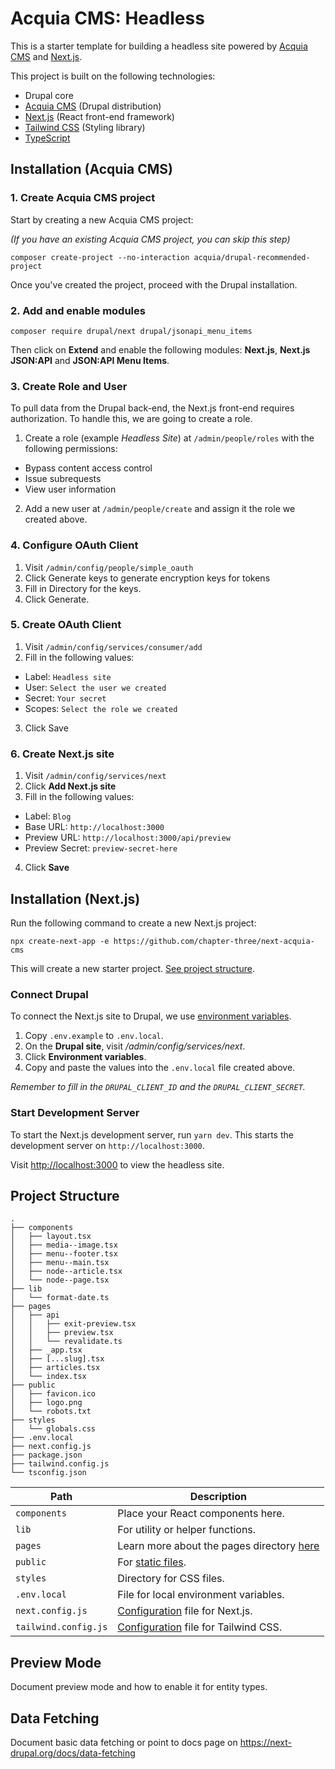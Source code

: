 # Acquia CMS: Headless

This is a starter template for building a headless site powered by [Acquia CMS](https://www.acquia.com/products/drupal-cloud/acquia-cms) and [Next.js](https://nextjs.org).

This project is built on the following technologies:

- Drupal core
- [Acquia CMS](https://github.com/acquia/acquia_cms) (Drupal distribution)
- [Next.js](https://nextjs.org) (React front-end framework)
- [Tailwind CSS](https://taiwindcss.com) (Styling library)
- [TypeScript](http://typescriptlang.org)

## Installation (Acquia CMS)

### 1. Create Acquia CMS project

Start by creating a new Acquia CMS project:

_(If you have an existing Acquia CMS project, you can skip this step)_

```
composer create-project --no-interaction acquia/drupal-recommended-project
```

Once you've created the project, proceed with the Drupal installation.

### 2. Add and enable modules

```
composer require drupal/next drupal/jsonapi_menu_items
```

Then click on **Extend** and enable the following modules: **Next.js**, **Next.js JSON:API** and **JSON:API Menu Items**.

### 3. Create Role and User

To pull data from the Drupal back-end, the Next.js front-end requires authorization. To handle this, we are going to create a role.

1. Create a role (example _Headless Site_) at `/admin/people/roles` with the following permissions:

- Bypass content access control
- Issue subrequests
- View user information

2. Add a new user at `/admin/people/create` and assign it the role we created above.

### 4. Configure OAuth Client

1. Visit `/admin/config/people/simple_oauth`
2. Click Generate keys to generate encryption keys for tokens
3. Fill in Directory for the keys.
4. Click Generate.

### 5. Create OAuth Client

1. Visit `/admin/config/services/consumer/add`
2. Fill in the following values:

- Label: `Headless site`
- User: `Select the user we created`
- Secret: `Your secret`
- Scopes: `Select the role we created`

3. Click Save

### 6. Create Next.js site

1. Visit `/admin/config/services/next`
2. Click **Add Next.js site**
3. Fill in the following values:

- Label: `Blog`
- Base URL: `http://localhost:3000`
- Preview URL: `http://localhost:3000/api/preview`
- Preview Secret: `preview-secret-here`

4. Click **Save**

## Installation (Next.js)

Run the following command to create a new Next.js project:

```
npx create-next-app -e https://github.com/chapter-three/next-acquia-cms
```

This will create a new starter project. [See project structure](#project-structure).

### Connect Drupal

To connect the Next.js site to Drupal, we use [environment variables](https://next-drupal.org/docs/environment-variables).

1. Copy `.env.example` to `.env.local`.
2. On the **Drupal site**, visit _/admin/config/services/next_.
3. Click **Environment variables**.
4. Copy and paste the values into the `.env.local` file created above.

_Remember to fill in the `DRUPAL_CLIENT_ID` and the `DRUPAL_CLIENT_SECRET`._

### Start Development Server

To start the Next.js development server, run `yarn dev`. This starts the development server on `http://localhost:3000`.

Visit [http://localhost:3000](http://localhost:3000) to view the headless site.

## Project Structure

```
.
├── components
│   ├── layout.tsx
│   ├── media--image.tsx
│   ├── menu--footer.tsx
│   ├── menu--main.tsx
│   ├── node--article.tsx
│   └── node--page.tsx
├── lib
│   └── format-date.ts
├── pages
│   ├── api
│   │   ├── exit-preview.tsx
│   │   ├── preview.tsx
│   │   └── revalidate.ts
│   ├── _app.tsx
│   ├── [...slug].tsx
│   ├── articles.tsx
│   └── index.tsx
├── public
│   ├── favicon.ico
│   ├── logo.png
│   └── robots.txt
├── styles
│   └── globals.css
├── .env.local
├── next.config.js
├── package.json
├── tailwind.config.js
└── tsconfig.json
```

| Path                 | Description                                                                                          |
| -------------------- | ---------------------------------------------------------------------------------------------------- |
| `components`         | Place your React components here.                                                                    |
| `lib`                | For utility or helper functions.                                                                     |
| `pages`              | Learn more about the pages directory [here](https://nextjs.org/docs/basic-features/pages)            |
| `public`             | For [static files](https://nextjs.org/docs/basic-features/static-file-serving).                      |
| `styles`             | Directory for CSS files.                                                                             |
| `.env.local`         | File for local environment variables.                                                                |
| `next.config.js`     | [Configuration](https://nextjs.org/docs/api-reference/next.config.js/introduction) file for Next.js. |
| `tailwind.config.js` | [Configuration](https://tailwindcss.com/docs/configuration) file for Tailwind CSS.                   |

## Preview Mode

Document preview mode and how to enable it for entity types.

## Data Fetching

Document basic data fetching or point to docs page on https://next-drupal.org/docs/data-fetching
